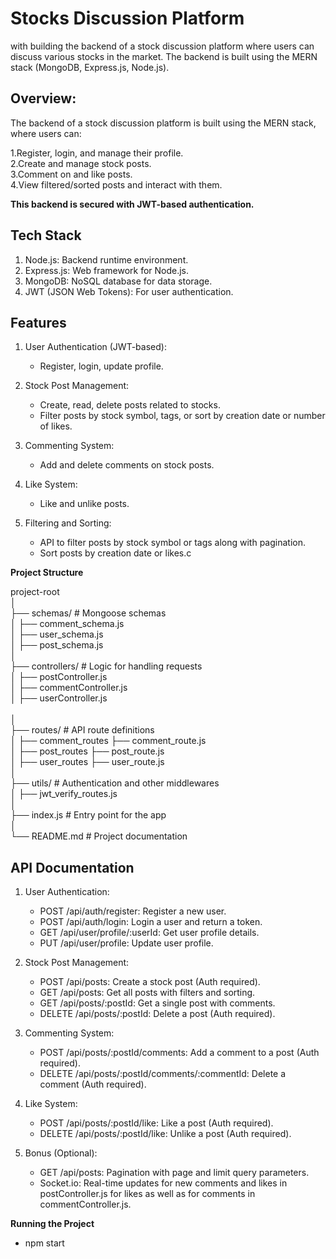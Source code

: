 # Stocks Discussion Platform
with building the backend of a stock discussion platform where users can discuss various stocks in the market. The backend is built using the MERN stack (MongoDB, Express.js, Node.js).<br/>

**Overview:**
-------------
The backend of a stock discussion  platform is built using the MERN stack, where users can:

1.Register, login, and manage their profile.<br/>
2.Create and manage stock posts.<br/>
3.Comment on and like posts.<br/>
4.View filtered/sorted posts and interact with them.<br/>

**This backend is secured with JWT-based authentication.**

**Tech Stack** <br/>
-------------------
1. Node.js: Backend runtime environment.<br/>
2. Express.js: Web framework for Node.js.<br/>
3. MongoDB: NoSQL database for data storage.<br/>
4. JWT (JSON Web Tokens): For user authentication.<br/>

**Features**
-----------------
1. User Authentication (JWT-based):<br/>
    - Register, login, update profile.<br/>
  
2. Stock Post Management:<br/>
    - Create, read, delete posts related to stocks.<br/>
    - Filter posts by stock symbol, tags, or sort by creation date or number of likes.<br/>
  
3. Commenting System:<br/>
    - Add and delete comments on stock posts.<br/>
  
4. Like System:<br/>
    - Like and unlike posts.<br/>

5. Filtering and Sorting:<br/>
    - API to filter posts by stock symbol or tags along with pagination.<br/>
    - Sort posts by creation date or likes.c

**Project Structure**

project-root <br/>
│<br/>
├── schemas/              # Mongoose schemas<br/>
│   ├── comment_schema.js <br/>
│   ├── user_schema.js <br/>
│   ├── post_schema.js<br/>
│<br/>
├── controllers/         # Logic for handling requests<br/>
│   ├── postController.js<br/>
│   ├── commentController.js<br/>
│   ├── userController.js<br/>
  <br/>
│<br/>
├── routes/              # API route definitions<br/>
│   ├── comment_routes  ├── comment_route.js<br/>
│   ├── post_routes     ├──  post_route.js<br/>
│   ├── user_routes     ├──  user_route.js<br/>
│<br/>
├── utils/         # Authentication and other middlewares<br/>
│   ├── jwt_verify_routes.js<br/>
│<br/>
├── index.js            # Entry point for the app<br/>
│<br/>
└── README.md            # Project documentation<br/>

**API Documentation**<br/>
-------------------------
1. User Authentication:<br/>
   - POST /api/auth/register: Register a new user.<br/>
   - POST /api/auth/login: Login a user and return a token. <br/>
   - GET /api/user/profile/:userId: Get user profile details.<br/>
   - PUT /api/user/profile: Update user profile.<br/>
     
2. Stock Post Management:<br/>
    - POST /api/posts: Create a stock post (Auth required).<br/>
    - GET /api/posts: Get all posts with filters and sorting.<br/>
    - GET /api/posts/:postId: Get a single post with comments.<br/>
    - DELETE /api/posts/:postId: Delete a post (Auth required).<br/>
      
3. Commenting System:<br/>
    - POST /api/posts/:postId/comments: Add a comment to a post (Auth required).<br/>
    - DELETE /api/posts/:postId/comments/:commentId: Delete a comment (Auth required).<br/>
      
4. Like System:<br/>
    - POST /api/posts/:postId/like: Like a post (Auth required).<br/>
    - DELETE /api/posts/:postId/like: Unlike a post (Auth required).<br/>
  
5. Bonus (Optional):<br/>
    - GET /api/posts: Pagination with page and limit query parameters.<br/>
    - Socket.io: Real-time updates for new comments and likes in postController.js for likes as well as for comments in commentController.js.
      

**Running the Project**
  - npm start




